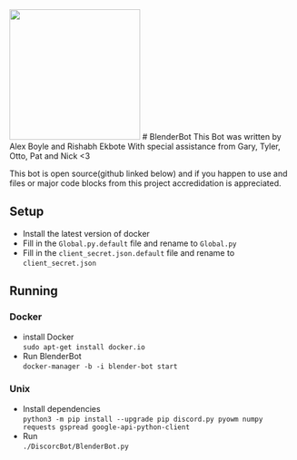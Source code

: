 
<img src="http://i.imgur.com/5fBK3NV.jpg" width="230"/>  
# BlenderBot
  This Bot was written by Alex Boyle and Rishabh Ekbote  
With special assistance from Gary, Tyler, Otto, Pat and Nick <3

  This bot is open source(github linked below) and if you happen to use and files or major code blocks from this project accredidation is appreciated.  
## Setup
- Install the latest version of docker
- Fill in the `Global.py.default` file and rename to `Global.py` 
- Fill in the `client_secret.json.default` file and rename to `client_secret.json`  
## Running  
### Docker  
- install Docker   
`sudo apt-get install docker.io`  
- Run BlenderBot  
`docker-manager -b -i blender-bot start`  
### Unix
- Install dependencies  
`python3 -m pip install --upgrade pip discord.py pyowm numpy requests gspread google-api-python-client`  
- Run  
`./DiscorcBot/BlenderBot.py`  
